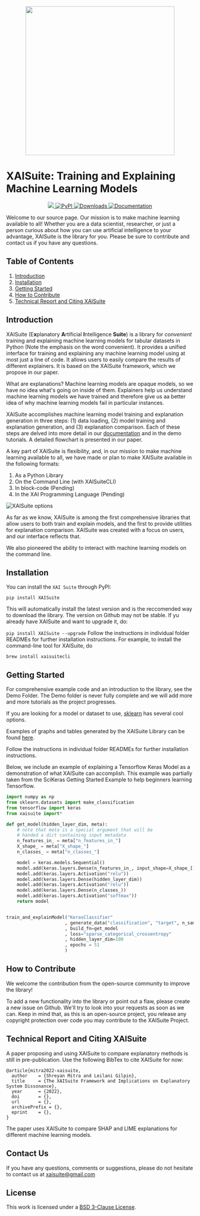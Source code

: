 <p align="center">
    <br>
    <img src="https://user-images.githubusercontent.com/66180831/209478341-a1b4d80b-dbcb-448c-a3e0-109e27590ec5.png" width="400"/>
    <br>
<p>

# XAISuite: Training and Explaining Machine Learning Models


<div align="center">
  <a href="#">
  <img src="https://img.shields.io/badge/Python-3.7, 3.8, 3.9, 3.10-blue">
  </a>
  
  <a href="https://pypi.python.org/pypi/XAISuite">
  <img alt="PyPI" src="https://img.shields.io/pypi/v/XAISuite"/>
  </a>
  
  <a href="https://pepy.tech/project/XAISuite">
  <img alt="Downloads" src="https://static.pepy.tech/badge/xaisuite">   
  </a>
  
  <a href="https://github.com/11301858/XAISuite">
  <img alt="Documentation" src="https://github.com/11301858/XAISuite/actions/workflows/docs.yml/badge.svg"/>
  </a>
  
  <!-- Some more badges to display, upon release of research paper
  <a href="https://arxiv.org/abs/2206.01612">
  <img alt="DOI" src="https://zenodo.org/badge/DOI/.svg"/>
  </a>
  -->
</div>

Welcome to our source page. Our mission is to make machine learning available to all! Whether you are a data scientist, researcher, or just a person curious about how you can use artificial intelligence to your advantage, XAISuite is the library for you. Please be sure to contribute and contact us if you have any questions. 

## Table of Contents
1. [Introduction](#introduction)
2. [Installation](#installation)
3. [Getting Started](#getting-started)
4. [How to Contribute](#how-to-contribute)
5. [Technical Report and Citing XAISuite](#technical-report-and-citing-xaisuite)


## Introduction

XAISuite (E<b>x</b>planatory <b>A</b>rtificial <b>I</b>ntelligence <b>Suite</b>) is a library for *convenient* training and explaining machine learning models for tabular datasets in Python (Note the emphasis on the word convenient). It provides a unified interface for training and explaining any machine learning model using at most just a line of code. It allows users to easily compare the results of different explainers. It is based on the XAISuite framework, which we propose in our paper. 

What are explanations? Machine learning models are opaque models, so we have no idea what's going on inside of them. Explainers help us understand machine learning models we have trained and therefore give us aa better idea of why machine learning models fail in particular instances.

XAISuite accomplishes machine learning model training and explanation generation in three steps: (1) data loading, (2) model training and explanation generation, and (3) explanation comparison. Each of these steps are delved into more detail in our [documentation](https://11301858.github.io/XAISuite/v0.6.7-beta/index.html) and in the demo tutorials. A detailed flowchart is presented in our paper.

A key part of XAISuite is flexibility, and, in our mission to make machine learning available to all, we have made or plan to make XAISuite available in the following formats:

1. As a Python Library
2. On the Command Line (with XAISuiteCLI)
3. In block-code (Pending)
4. In the XAI Programming Language (Pending)

![XAISuite options](https://user-images.githubusercontent.com/66180831/222034540-5ae92a6f-2100-4c5c-ad60-aa47857fef4c.png)


As far as we know, XAISuite is among the first comprehensive libraries that allow users to both train and explain models, and the first to provide utilities for explanation comparison. XAISuite was created with a focus on users, and our interface reflects that.

We also pioneered the ability to interact with machine learning models on the command line. 

## Installation

You can install the ``XAI Suite`` through PyPI:

``
pip install XAISuite
``

This will automatically install the latest version and is the reccomended way to download the library. The version on Github may not be stable. If yu already have XAISuite and want to upgrade it, do:

``
pip install XAISuite --upgrade
``
Follow the instructions in individual folder READMEs for further installation instructions. For example, to install the command-line tool for XAISuite, do


``
brew install xaisuitecli
``

## Getting Started

For comprehensive example code and an introduction to the library, see the Demo Folder. The Demo folder is never fully complete and we will add more and more tutorials as the project progresses.

If you are looking for a model or dataset to use, [sklearn](https://scikit-learn.org/stable/) has several cool options.

Examples of graphs and tables generated by the XAISuite Library can be found [here](https://drive.google.com/drive/u/2/folders/10t4_GYDPJl2sM9hDOuezbum-yqKpN4fc).

Follow the instructions in individual folder READMEs for further installation instructions.

Below, we include an example of explaining a Tensorflow Keras Model as a demonstration of what XAISuite can accomplish. This example was partially taken from the SciKeras Getting Started Example to help beginners learning Tensorflow.

```python
import numpy as np
from sklearn.datasets import make_classification
from tensorflow import keras
from xaisuite import*

def get_model(hidden_layer_dim, meta):
    # note that meta is a special argument that will be
    # handed a dict containing input metadata
    n_features_in_ = meta["n_features_in_"]
    X_shape_ = meta["X_shape_"]
    n_classes_ = meta["n_classes_"]

    model = keras.models.Sequential()
    model.add(keras.layers.Dense(n_features_in_, input_shape=X_shape_[1:]))
    model.add(keras.layers.Activation("relu"))
    model.add(keras.layers.Dense(hidden_layer_dim))
    model.add(keras.layers.Activation("relu"))
    model.add(keras.layers.Dense(n_classes_))
    model.add(keras.layers.Activation("softmax"))
    return model


train_and_explainModel("KerasClassifier"
                      , generate_data("classification", "target", n_samples = 1000, n_features = 20, n_informative=10, random_state=0)
                      , build_fn=get_model
                      , loss="sparse_categorical_crossentropy"
                      , hidden_layer_dim=100
                      , epochs = 51
                      )
```

## How to Contribute

We welcome the contribution from the open-source community to improve the library!

To add a new functionality into the library or point out a flaw, please create a new issue on Github. We'll try to look into your requests as soon as we can. Keep in mind that, as this is an open-source project, you release any copyright protection over code you may contribute to the XAISuite Project.

## Technical Report and Citing XAISuite
A paper proposing and using XAISuite to compare explanatory methods is still in pre-publication. Use the following BibTex to cite XAISuite for now:

```
@article{mitra2022-xaisuite,
  author    = {Shreyan Mitra and Leilani Gilpin},
  title     = {The XAISuite Framework and Implications on Explanatory System Dissonance},
  year      = {2022},
  doi       = {},
  url       = {},
  archivePrefix = {},
  eprint    = {},
}
```
The paper uses XAISuite to compare SHAP and LIME explanations for different machine learning models. 

## Contact Us
If you have any questions, comments or suggestions, please do not hesitate to contact us at xaisuite@gmail.com

## License

This work is licensed under a [BSD 3-Clause License](LICENSE). 
